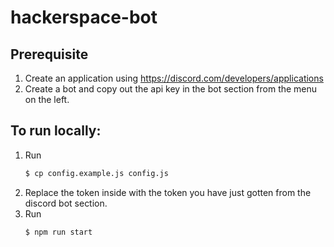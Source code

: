 # hackerspace-bot

## Prerequisite

1. Create an application using https://discord.com/developers/applications
2. Create a bot and copy out the api key in the bot section from the menu on the left.

## To run locally:

1. Run
    ```bash
    $ cp config.example.js config.js
    ```
2. Replace the token inside with the token you have just gotten from the discord bot section.
3. Run
    ```bash
    $ npm run start
    ```
